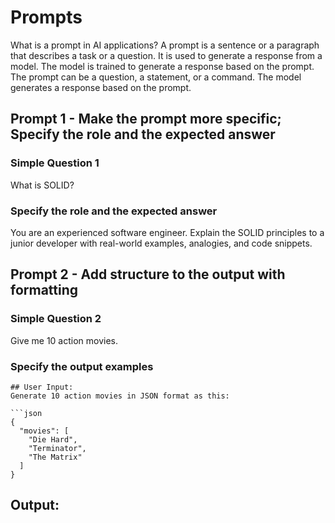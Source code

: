 # Prompts

What is a prompt in AI applications? A prompt is a sentence or a paragraph that describes a task or a question. It is used to generate a response from a model. The model is trained to generate a response based on the prompt. The prompt can be a question, a statement, or a command. The model generates a response based on the prompt.

## Prompt 1 - Make the prompt more specific; Specify the role and the expected answer

### Simple Question 1

What is SOLID?

### Specify the role and the expected answer

You are an experienced software engineer. Explain the SOLID principles to a junior developer with real-world examples, analogies, and code snippets.

## Prompt 2 - Add structure to the output with formatting

### Simple Question 2

Give me 10 action movies.

### Specify the output examples

```text
## User Input:
Generate 10 action movies in JSON format as this:

```json
{
  "movies": [
    "Die Hard",
    "Terminator",
    "The Matrix"
  ]
}
```

## Output:
```

